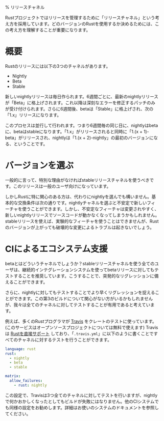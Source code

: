 % リリースチャネル
<!-- % Release Channels -->

<!-- The Rust project uses a concept called ‘release channels’ to manage releases. -->
<!-- It’s important to understand this process to choose which version of Rust -->
<!-- your project should use. -->
Rustプロジェクトではリリースを管理するために「リリースチャネル」という考え方を採用しています。どのバージョンのRustを使用するか決めるためには、この考え方を理解することが重要になります。

<!-- # Overview -->
# 概要

<!-- There are three channels for Rust releases: -->
Rustのリリースには以下の3つのチャネルがあります。

* Nightly
* Beta
* Stable

<!-- New nightly releases are created once a day. Every six weeks, the latest -->
<!-- nightly release is promoted to ‘Beta’. At that point, it will only receive -->
<!-- patches to fix serious errors. Six weeks later, the beta is promoted to -->
<!-- ‘Stable’, and becomes the next release of `1.x`. -->
新しいnightlyリリースは毎日作られます。6週間ごとに、最新のnightlyリリースが「Beta」に格上げされます。これ以降は深刻なエラーを修正するパッチのみが受け付けられます。さらに6週間後、betaは「Stable」に格上げされ、次の「1.x」リリースになります。

<!-- This process happens in parallel. So every six weeks, on the same day, -->
<!-- nightly goes to beta, beta goes to stable. When `1.x` is released, at -->
<!-- the same time, `1.(x + 1)-beta` is released, and the nightly becomes the -->
<!-- first version of `1.(x + 2)-nightly`. -->
このプロセスは並行して行われます。つまり6週間毎の同じ日に、nightlyはbetaに、betaはstableになります。「1.x」がリリースされると同時に「1.(x + 1)-beta」がリリースされ、nightlyは「1.(x + 2)-nightly」の最初のバージョンになる、ということです。

<!-- # Choosing a version -->
# バージョンを選ぶ

<!-- Generally speaking, unless you have a specific reason, you should be using the -->
<!-- stable release channel. These releases are intended for a general audience. -->
一般的に言って、特別な理由がなければstableリリースチャネルを使うべきです。このリリースは一般のユーザ向けになっています。

<!-- However, depending on your interest in Rust, you may choose to use nightly -->
<!-- instead. The basic tradeoff is this: in the nightly channel, you can use -->
<!-- unstable, new Rust features. However, unstable features are subject to change, -->
<!-- and so any new nightly release may break your code. If you use the stable -->
<!-- release, you cannot use experimental features, but the next release of Rust -->
<!-- will not cause significant issues through breaking changes. -->
しかしRustに特に関心のある方は、代わりにnightlyを選んでも構いません。基本的な交換条件は次の通りです。nightlyチャネルを選ぶと不安定で新しいフィーチャを使うことができます。しかし、不安定なフィーチャは変更されやすく、新しいnightlyリリースでソースコードが動かなくなってしまうかもしれません。stableリリースを使えば、実験的なフィーチャを使うことはできませんが、Rustのバージョンが上がっても破壊的な変更によるトラブルは起きないでしょう。

<!-- # Helping the ecosystem through CI -->
# CIによるエコシステム支援

<!-- What about beta? We encourage all Rust users who use the stable release channel -->
<!-- to also test against the beta channel in their continuous integration systems. -->
<!-- This will help alert the team in case there’s an accidental regression. -->
betaとはどういうチャネルでしょうか？stableリリースチャネルを使う全てのユーザは、継続的インテグレーションシステムを使ってbetaリリースに対してもテストすることを推奨しています。こうすることで、突発的なリグレッションに備えることができます。

<!-- Additionally, testing against nightly can catch regressions even sooner, and so -->
<!-- if you don’t mind a third build, we’d appreciate testing against all channels. -->
さらに、nightlyに対してもテストすることでより早くリグレッションを捉えることができます。この第3のビルドについて関心がない方がいるかもしれませんが、我々は全てのチャネルに対してテストすることが有用であると考えています。

<!-- As an example, many Rust programmers use [Travis](https://travis-ci.org/) to -->
<!-- test their crates, which is free for open source projects. Travis [supports -->
<!-- Rust directly][travis], and you can use a `.travis.yml` file like this to -->
<!-- test on all channels: -->
例えば、多くのRustプログラマが [Travis](https://travis-ci.org/) をクレートのテストに使っています。(このサービスはオープンソースプロジェクトについては無料で使えます) Travisは [Rustを直接サポート][travis] しており、「`.travis.yml`」に以下のように書くことですべてのチャネルに対するテストを行うことができます。

```yaml
language: rust
rust:
  - nightly
  - beta
  - stable

matrix:
  allow_failures:
    - rust: nightly
```

[travis]: http://docs.travis-ci.com/user/languages/rust/

<!-- With this configuration, Travis will test all three channels, but if something -->
<!-- breaks on nightly, it won’t fail your build. A similar configuration is -->
<!-- recommended for any CI system, check the documentation of the one you’re -->
<!-- using for more details. -->
この設定で、Travisは3つ全てのチャネルに対してテストを行いますが、nightlyで何かおかしくなったとしてもビルドが失敗にはなりません。他のCIシステムでも同様の設定をお勧めします。詳細はお使いのシステムのドキュメントを参照してください。
